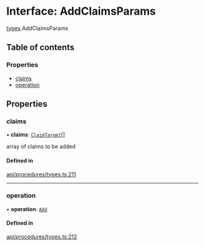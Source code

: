 # Interface: AddClaimsParams

[types](../wiki/types).AddClaimsParams

## Table of contents

### Properties

- [claims](../wiki/types.AddClaimsParams#claims)
- [operation](../wiki/types.AddClaimsParams#operation)

## Properties

### claims

• **claims**: [`ClaimTarget`](../wiki/types.ClaimTarget)[]

array of claims to be added

#### Defined in

[api/procedures/types.ts:211](https://github.com/PolymathNetwork/polymesh-sdk/blob/c6fe1be3/src/api/procedures/types.ts#L211)

___

### operation

• **operation**: [`Add`](../wiki/types.ClaimOperation#add)

#### Defined in

[api/procedures/types.ts:212](https://github.com/PolymathNetwork/polymesh-sdk/blob/c6fe1be3/src/api/procedures/types.ts#L212)
